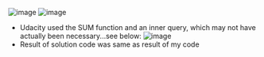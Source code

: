 ![image](https://github.com/michaelokoroike/Courses/assets/39680418/4933e1db-f59a-4aca-a31c-eb99dbf40322)
![image](https://github.com/michaelokoroike/Courses/assets/39680418/92a974dc-87b5-4d5c-8efc-d53de70381d1)
* Udacity used the SUM function and an inner query, which may not have actually been necessary...see below:
![image](https://github.com/michaelokoroike/Courses/assets/39680418/e650030e-053b-4db3-b839-c7f3f01e69ba)
* Result of solution code was same as result of my code
